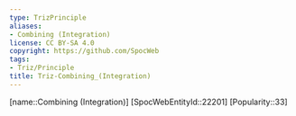 ```yaml
---
type: TrizPrinciple
aliases:
- Combining (Integration)
license: CC BY-SA 4.0
copyright: https://github.com/SpocWeb
tags: 
- Triz/Principle
title: Triz-Combining_(Integration)
---
```

[name::Combining (Integration)]
[SpocWebEntityId::22201]
[Popularity::33]



